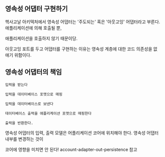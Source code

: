 ## 영속성 어댑터 구현하기

헥사고날 아키텍처에서 영속성 어댑터는 '주도되는' 혹은 '아웃고잉' 어댑터라고 부른다. 애플리케이션에 의해 호출될 뿐,

애플리케이션을 호출하지 않기 때문이당.

아웃고잉 포트를 두고 어댑터를 구현하는 이유는 영속성 계층에 대한 코드 의존성을 없애기 위함이다.

## 영속성 어댑터의 책임

```
입력을 받는다

입력을 데이터베이스 포맷으로 매핑

입력을 데이터베이스로 보낸다

데이터베이스 출력을 애플리케이션 포맷으로 매핑한다

출력을 반환한다.
```

영속성 어댑터의 입력, 출력 모델은 어플리케이션 코어에 위치해야 한다. 영속성 어댑터 내부를 변경하는 것이

코어에 영향을 미치면 안 된다! account-adapter-out-persistence 참고


